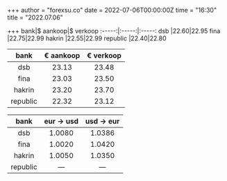 +++
author = "forexsu.co"
date = 2022-07-06T00:00:00Z
time = "16:30"
title = "2022.07.06"

+++
bank|$ aankoop|$ verkoop
:-----:|:-----:|:-----:
dsb  |22.60|22.95
fina  |22.75|22.99
hakrin  |22.55|22.99
republic  |22.40|22.80

bank|€ aankoop|€ verkoop
:-----:|:-----:|:-----:
dsb  |23.13|23.48
fina  |23.03|23.50
hakrin  |23.20|23.70
republic  |22.32|23.12

bank|eur → usd|usd → eur
:-----:|:-----:|:-----:
dsb  |1.0080|1.0386
fina  |1.0020|1.0420
hakrin  |1.0050|1.0350
republic  |—|—
